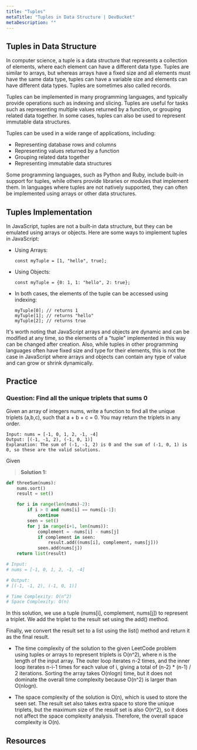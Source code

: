```yaml
---
title: "Tuples"
metaTitle: "Tuples in Data Structure | DevBucket"
metaDescription: ""
---
```


## Tuples in Data Structure

In computer science, a tuple is a data structure that represents a collection of elements, where each element can have a different data type. Tuples are similar to arrays, but whereas arrays have a fixed size and all elements must have the same data type, tuples can have a variable size and elements can have different data types. Tuples are sometimes also called records.

Tuples can be implemented in many programming languages, and typically provide operations such as indexing and slicing. Tuples are useful for tasks such as representing multiple values returned by a function, or grouping related data together. In some cases, tuples can also be used to represent immutable data structures.

Tuples can be used in a wide range of applications, including:

- Representing database rows and columns
- Representing values returned by a function
- Grouping related data together
- Representing immutable data structures

Some programming languages, such as Python and Ruby, include built-in support for tuples, while others provide libraries or modules that implement them. In languages where tuples are not natively supported, they can often be implemented using arrays or other data structures.

## Tuples Implementation

In JavaScript, tuples are not a built-in data structure, but they can be emulated using arrays or objects. Here are some ways to implement tuples in JavaScript:

- Using Arrays:

    ```JS
    const myTuple = [1, "hello", true];
    ```

- Using Objects:

    ```JS
    const myTuple = {0: 1, 1: "hello", 2: true};
    ```

- In both cases, the elements of the tuple can be accessed using indexing:

    ```JS
    myTuple[0]; // returns 1
    myTuple[1]; // returns "hello"
    myTuple[2]; // returns true
    ```

It's worth noting that JavaScript arrays and objects are dynamic and can be modified at any time, so the elements of a "tuple" implemented in this way can be changed after creation. Also, while tuples in other programming languages often have fixed size and type for their elements, this is not the case in JavaScript where arrays and objects can contain any type of value and can grow or shrink dynamically.

## Practice

### Question: Find all the unique triplets that sums 0

Given an array of integers nums, write a function to find all the unique triplets (a,b,c), such that a + b + c = 0. You may return the triplets in any order.

```
Input: nums = [-1, 0, 1, 2, -1, -4]
Output: [(-1, -1, 2), (-1, 0, 1)]
Explanation: The sum of (-1, -1, 2) is 0 and the sum of (-1, 0, 1) is 0, so these are the valid solutions.
```

Given 

> **Solution 1:**

```Python
def threeSum(nums):
    nums.sort()
    result = set()

    for i in range(len(nums)-2):
        if i > 0 and nums[i] == nums[i-1]:
            continue
        seen = set()
        for j in range(i+1, len(nums)):
            complement = -nums[i] - nums[j]
            if complement in seen:
                result.add((nums[i], complement, nums[j]))
            seen.add(nums[j])
    return list(result)

# Input:
# nums = [-1, 0, 1, 2, -1, -4]

# Output: 
# [(-1, -1, 2), (-1, 0, 1)]

# Time Complexity: O(n^2) 
# Space Complexity: O(n)
```

In this solution, we use a tuple (nums[i], complement, nums[j]) to represent a triplet. We add the triplet to the result set using the add() method.

Finally, we convert the result set to a list using the list() method and return it as the final result.

- The time complexity of the solution to the given LeetCode problem using tuples or arrays to represent triplets is O(n^2), where n is the length of the input array. The outer loop iterates n-2 times, and the inner loop iterates n-i-1 times for each value of i, giving a total of (n-2) * (n-1) / 2 iterations. Sorting the array takes O(nlogn) time, but it does not dominate the overall time complexity because O(n^2) is larger than O(nlogn).

- The space complexity of the solution is O(n), which is used to store the seen set. The result set also takes extra space to store the unique triplets, but the maximum size of the result set is also O(n^2), so it does not affect the space complexity analysis. Therefore, the overall space complexity is O(n).

## Resources
